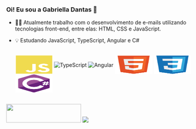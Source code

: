 ### Oi! Eu sou a Gabriella Dantas 👋


- 👩‍💻 Atualmente trabalho com o desenvolvimento de e-mails utilizando tecnologias front-end, entre elas: HTML, CSS e JavaScript.
- 💡 Estudando JavaScript, TypeScript, Angular e C#


  
  <div style="display: inline_block"><br>
  <img align="center" alt="JavaScrpit" height="50" width="100" src="https://raw.githubusercontent.com/devicons/devicon/master/icons/javascript/javascript-plain.svg">
  <img align="center" alt="TypeScript" height="50" width="100" src="https://cdn.jsdelivr.net/gh/devicons/devicon/icons/typescript/typescript-original.svg" />
  <img align="center" alt="Angular" height="50" width="100"  src="https://cdn.jsdelivr.net/gh/devicons/devicon/icons/angularjs/angularjs-plain.svg" />
  <img align="center" alt="HTML" height="50" width="100" src="https://raw.githubusercontent.com/devicons/devicon/master/icons/html5/html5-original.svg">
  <img align="center" alt="CSS" height="50" width="100" src="https://raw.githubusercontent.com/devicons/devicon/master/icons/css3/css3-original.svg">
  <img align="center" alt="CSharp" height="50" width="100" src="https://raw.githubusercontent.com/devicons/devicon/master/icons/csharp/csharp-original.svg">
</div>

  ##

  <div> 
  
  <a col-md-4 href = "mailto:gabriellaxdantas@gmail.com"><img width="200" height="50" src="https://img.shields.io/badge/-Gmail-%23333?style=for-the-badge&logo=gmail&logoColor=white" target="_blank"></a>
  <a href="https://www.linkedin.com/in/gabrielladantasfandim/" target="_blank"><img width="200"  src="https://img.shields.io/badge/-LinkedIn-%230077B5?style=for-the-badge&logo=linkedin&logoColor=white" target="_blank"></a> 
   

 
 </div>


